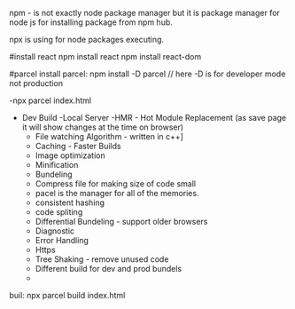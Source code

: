 npm - is not exactly node package manager but it is package manager for node js for installing package from npm hub.

npx is using for node packages executing.

#install react
npm install react
npm install react-dom

#parcel
install parcel: npm install -D parcel // here -D is for developer mode not production

-npx parcel index.html

- Dev Build
  -Local Server
  -HMR - Hot Module Replacement (as save page it will show changes at the time on browser)
  - File watching Algorithm - written in c++]
  - Caching - Faster Builds
  - Image optimization
  - Minification
  - Bundeling
  - Compress file for making size of code small
  - pacel is the manager for all of the memories.
  - consistent hashing
  - code spliting
  - Differential Bundeling - support older browsers
  - Diagnostic
  - Error Handling
  - Https
  - Tree Shaking - remove unused code
  - Different build for dev and prod bundels
  -

buil: npx parcel build index.html
